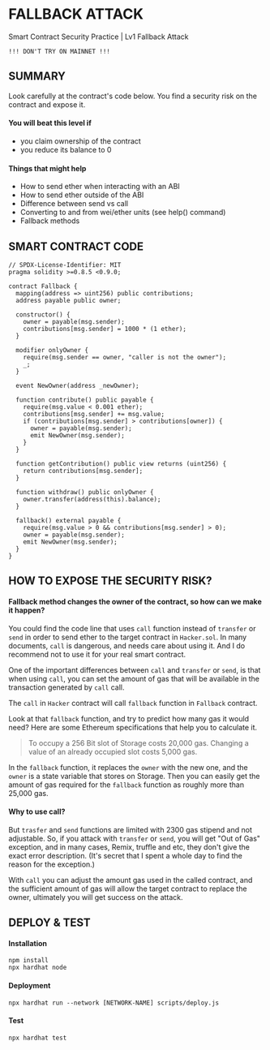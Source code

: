# FALLBACK ATTACK
Smart Contract Security Practice | Lv1 Fallback Attack
```
!!! DON'T TRY ON MAINNET !!!
```

## SUMMARY
Look carefully at the contract's code below. You find a security risk on the contract and expose it.

#### You will beat this level if

- you claim ownership of the contract
- you reduce its balance to 0

#### Things that might help
- How to send ether when interacting with an ABI
- How to send ether outside of the ABI
- Difference between send vs call
- Converting to and from wei/ether units (see help() command)
- Fallback methods

## SMART CONTRACT CODE
```solidity
// SPDX-License-Identifier: MIT
pragma solidity >=0.8.5 <0.9.0;

contract Fallback {
  mapping(address => uint256) public contributions;
  address payable public owner;

  constructor() {
    owner = payable(msg.sender);
    contributions[msg.sender] = 1000 * (1 ether);
  }

  modifier onlyOwner {
    require(msg.sender == owner, "caller is not the owner");
    _;
  }

  event NewOwner(address _newOwner);

  function contribute() public payable {
    require(msg.value < 0.001 ether);
    contributions[msg.sender] += msg.value;
    if (contributions[msg.sender] > contributions[owner]) {
      owner = payable(msg.sender);
      emit NewOwner(msg.sender);
    }
  }

  function getContribution() public view returns (uint256) {
    return contributions[msg.sender];
  }

  function withdraw() public onlyOwner {
    owner.transfer(address(this).balance);
  }

  fallback() external payable {
    require(msg.value > 0 && contributions[msg.sender] > 0);
    owner = payable(msg.sender);
    emit NewOwner(msg.sender);
  }
}
```

## HOW TO EXPOSE THE SECURITY RISK?
#### Fallback method changes the owner of the contract, so how can we make it happen?
You could find the code line that uses `call` function instead of `transfer` or `send` in order to send ether to the target contract in `Hacker.sol`.
In many documents, `call` is dangerous, and needs care about using it.
And I do recommend not to use it for your real smart contract.

One of the important differences between `call` and `transfer` or `send`, is that when using `call`, you can set the amount of gas that will be available in the transaction generated by `call` call.

The `call` in `Hacker` contract will call `fallback` function in `Fallback` contract.

Look at that `fallback` function, and try to predict how many gas it would need?
Here are some Ethereum specifications that help you to calculate it.

> To occupy a 256 Bit slot of Storage costs 20,000 gas. Changing a value of an already occupied slot costs 5,000 gas.

In the `fallback` function, it replaces the `owner` with the new one, and the `owner` is a state variable that stores on Storage. Then you can easily get the amount of gas required for the `fallback` function as roughly more than 25,000 gas.

#### Why to use call?
But `trasfer` and `send` functions are limited with 2300 gas stipend and not adjustable. So, if you attack with `transfer` or `send`, you will get "Out of Gas" exception, and in many cases, Remix, truffle and etc, they don't give the exact error description. (It's secret that I spent a whole day to find the reason for the exception.)

With `call` you can adjust the amount gas used in the called contract, and the sufficient amount of gas will allow the target contract to replace the owner, ultimately you will get success on the attack.

## DEPLOY & TEST
#### Installation
```
npm install
npx hardhat node
```

#### Deployment
```
npx hardhat run --network [NETWORK-NAME] scripts/deploy.js
```

#### Test
```
npx hardhat test
```
